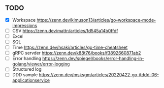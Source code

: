 ## TODO
- [x] Workspace https://zenn.dev/kimuson13/articles/go-workspace-mode-impressions
- [ ] CSV https://zenn.dev/mattn/articles/fd545a14b0ffdf
- [ ] Excel
- [ ] SQL
- [ ] Time https://zenn.dev/hsaki/articles/go-time-cheatsheet
- [ ] gRPC servder https://zenn.dev/k88t76/books/f3892660871ab2
- [ ] Error handling https://zenn.dev/spiegel/books/error-handling-in-golang/viewer/error-logging
- [ ] Structured log
- [ ] DDD sample https://zenn.dev/msksgm/articles/20220422-go-itddd-06-applicationservice
